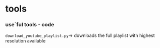# tools
### use`ful tools - code


`download_youtube_playlist.py`-> downloads the full playlist with highest resolution available
